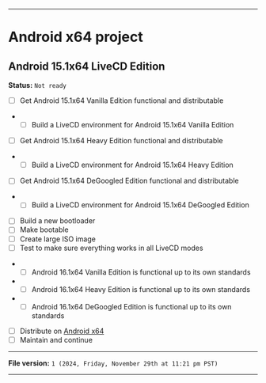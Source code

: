 
***

# Android x64 project

## Android 15.1x64 LiveCD Edition

**Status:** `Not ready`

- [ ] Get Android 15.1x64 Vanilla Edition functional and distributable
- - [ ] Build a LiveCD environment for Android 15.1x64 Vanilla Edition
- [ ] Get Android 15.1x64 Heavy Edition functional and distributable
- - [ ] Build a LiveCD environment for Android 15.1x64 Heavy Edition
- [ ] Get Android 15.1x64 DeGoogled Edition functional and distributable
- - [ ] Build a LiveCD environment for Android 15.1x64 DeGoogled Edition
- [ ] Build a new bootloader
- [ ] Make bootable
- [ ] Create large ISO image
- [ ] Test to make sure everything works in all LiveCD modes
- - [ ] Android 16.1x64 Vanilla Edition is functional up to its own standards
- - [ ] Android 16.1x64 Heavy Edition is functional up to its own standards
- - [ ] Android 16.1x64 DeGoogled Edition is functional up to its own standards
- [ ] Distribute on [Android x64](https://archive.org/details/@android-x64)
- [ ] Maintain and continue

***

**File version:** `1 (2024, Friday, November 29th at 11:21 pm PST)`

***
